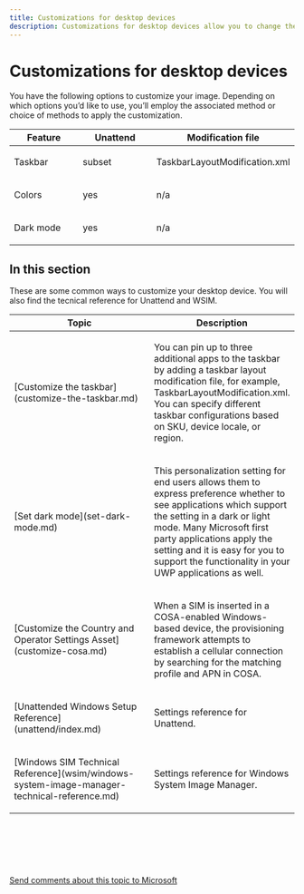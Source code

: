 ```yaml
---
title: Customizations for desktop devices
description: Customizations for desktop devices allow you to change the UI and other settings for a desktop image.
---
```


# Customizations for desktop devices
You have the following options to customize your image. Depending on which options you’d like to use, you’ll employ the associated method or choice of methods to apply the customization. 
<table>
<colgroup>
<col width="50%" />
<col width="50%" />
</colgroup>
<thead>
<tr class="header">
<th>Feature</th>
<th>Unattend</th>
<th>Modification file</th>
</tr>
</thead>
<tbody>
<!--<tr>
<td><p>Start menu</p></td>
<td><p>subset</p></td>
<td><p>LayoutModification.xml</p></td>
</tr>-->
<tr>
<td><p>Taskbar</p></td>
<td><p>subset</p></td>
<td><p>TaskbarLayoutModification.xml</p></td>
</tr>
<tr>
<td><p>Colors</p></td>
<td><p>yes</p></td>
<td><p>n/a</p></td>
</tr>
<tr>
<td><p>Dark mode</p></td>
<td><p>yes</p></td>
<td><p>n/a</p></td>
</tr>
<!--<tr>
<td><p>Pen and Windows Ink Workspace</p></td>
<td><p>subset</p></td>
<td><p>InkWorkspaceModification.xml</p></td>
</tr>-->
</tbody>
</table>

## In this section
These are some common ways to customize your desktop device. You will also find the tecnical reference for Unattend and WSIM. 

<table>
<colgroup>
<col width="50%" />
<col width="50%" />
</colgroup>
<thead>
<tr class="header">
<th>Topic</th>
<th>Description</th>
</tr>
</thead>
<tbody>

<tr class="even">
<td><p>[Customize the taskbar](customize-the-taskbar.md)</p></td>
<td><p>You can pin up to three additional apps to the taskbar by adding a taskbar layout modification file, for example, TaskbarLayoutModification.xml. You can specify different taskbar configurations based on SKU, device locale, or region.</p></td>
</tr>
<tr class="odd">
<td><p>[Set dark mode](set-dark-mode.md)</p></td>
<td><p>This personalization setting for end users allows them to express preference whether to see applications which support the setting in a dark or light mode.
Many Microsoft first party applications apply the setting and it is easy for you to support the functionality in your UWP applications as well.</p></td>
</tr>
<tr class="even">
<td><p>[Customize the Country and Operator Settings Asset](customize-cosa.md)</p></td>
<td><p>When a SIM is inserted in a COSA-enabled Windows-based device, the provisioning framework attempts to establish a cellular connection by searching for the matching profile and APN in COSA.</p></td>
</tr>
<tr class="odd">
<td><p>[Unattended Windows Setup Reference](unattend/index.md)</p></td>
<td><p>Settings reference for Unattend.</p></td>
</tr>
<tr class="even">
<td><p>[Windows SIM Technical Reference](wsim/windows-system-image-manager-technical-reference.md)</p></td>
<td><p>Settings reference for Windows System Image Manager.</p></td>
</tr>
</tbody>
</table>

 

 

 

[Send comments about this topic to Microsoft](mailto:wsddocfb@microsoft.com?subject=Documentation%20feedback%20%5Bp_mobile_customizations\p_mobile_customizations%5D:%20Customizations%20for%20mobile%20enterprise%20devices%20%20RELEASE:%20%2810/19/2016%29&body=%0A%0APRIVACY%20STATEMENT%0A%0AWe%20use%20your%20feedback%20to%20improve%20the%20documentation.%20We%20don't%20use%20your%20email%20address%20for%20any%20other%20purpose,%20and%20we'll%20remove%20your%20email%20address%20from%20our%20system%20after%20the%20issue%20that%20you're%20reporting%20is%20fixed.%20While%20we're%20working%20to%20fix%20this%20issue,%20we%20might%20send%20you%20an%20email%20message%20to%20ask%20for%20more%20info.%20Later,%20we%20might%20also%20send%20you%20an%20email%20message%20to%20let%20you%20know%20that%20we've%20addressed%20your%20feedback.%0A%0AFor%20more%20info%20about%20Microsoft's%20privacy%20policy,%20see%20http://privacy.microsoft.com/default.aspx. "Send comments about this topic to Microsoft")